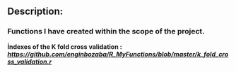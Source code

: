 ## Description:

### Functions I have created within the scope of the project.
**İndexes of the K fold cross validation :** ***https://github.com/enginbozaba/R_MyFunctions/blob/master/k_fold_cross_validation.r***
